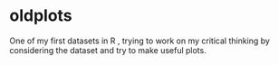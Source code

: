 # oldplots
One of my first datasets in R , trying to work on my critical thinking by considering the dataset and try to make useful plots.
